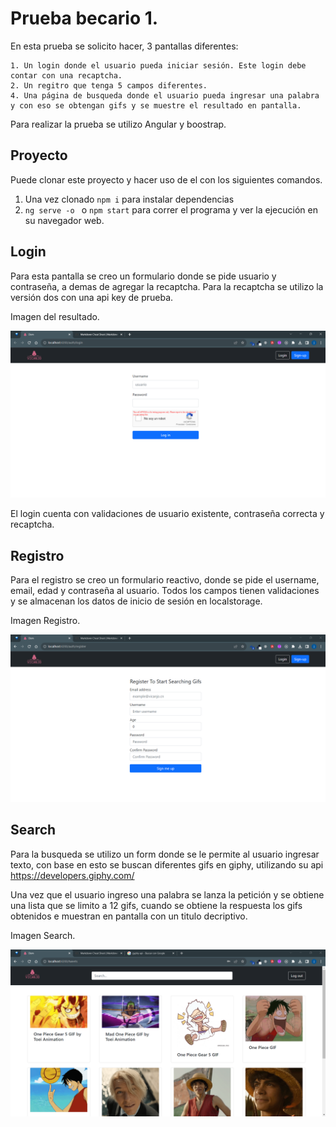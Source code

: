 # Prueba becario 1.

En esta prueba se solicito hacer, 3 pantallas diferentes:

    1. Un login donde el usuario pueda iniciar sesión. Este login debe contar con una recaptcha.
    2. Un regitro que tenga 5 campos diferentes.
    4. Una página de busqueda donde el usuario pueda ingresar una palabra y con eso se obtengan gifs y se muestre el resultado en pantalla.

Para realizar la prueba se utilizo Angular y boostrap.

## Proyecto

Puede clonar este proyecto y hacer uso de el con los siguientes comandos.

1.  Una vez clonado
    `npm i` para instalar dependencias
2.  `ng serve -o ` o `npm start` para correr el programa y ver la ejecución en su navegador web.

## Login

Para esta pantalla se creo un formulario donde se pide usuario y contraseña, a demas de agregar la recaptcha.
Para la recaptcha se utilizo la versión dos con una api key de prueba.

Imagen del resultado.

![imagen de un login](./src/assets/login.png)

El login cuenta con validaciones de usuario existente, contraseña correcta y recaptcha.

## Registro

Para el registro se creo un formulario reactivo, donde se pide el username, email, edad y contraseña al usuario.
Todos los campos tienen validaciones y se almacenan los datos de inicio de sesión en localstorage.

Imagen Registro.

![pantalla de registro](./src/assets/register.png)

## Search

Para la busqueda se utilizo un form donde se le permite al usuario ingresar texto, con base en esto se buscan diferentes gifs en giphy, utilizando su api https://developers.giphy.com/

Una vez que el usuario ingreso una palabra se lanza la petición y se obtiene una lista que se limito a 12 gifs, cuando se obtiene la respuesta los gifs obtenidos e muestran en pantalla con un titulo decriptivo.

Imagen Search.

![pantalla de busqueda](./src/assets/search.png)

